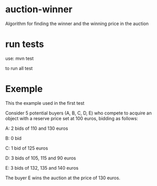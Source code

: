 # auction-winner

Algorithm for finding the winner and the winning price in the auction


# run tests
use: mvn test

to run all test 



# Exemple

This the example used in the first test

Consider 5 potential buyers (A, B, C, D, E) who compete to acquire an object with a reserve price set at 100 euros, bidding as follows:
 
A: 2 bids of 110 and 130 euros

B: 0 bid

C: 1 bid of 125 euros

D: 3 bids of 105, 115 and 90 euros

E: 3 bids of 132, 135 and 140 euros

The buyer E wins the auction at the price of 130 euros.
